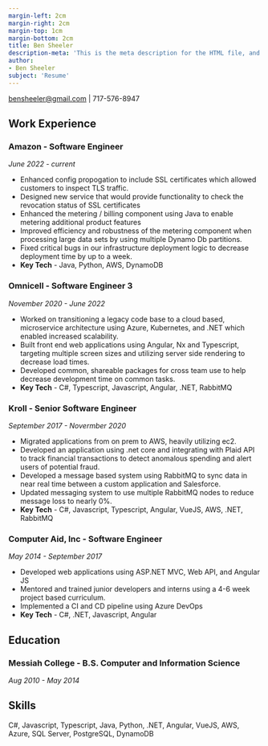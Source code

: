 ```yaml
---
margin-left: 2cm
margin-right: 2cm
margin-top: 1cm
margin-bottom: 2cm
title: Ben Sheeler
description-meta: 'This is the meta description for the HTML file, and one day the PDF file, for better SEO?'
author:
- Ben Sheeler
subject: 'Resume'
---
```

[bensheeler@gmail.com](mailto:bensheeler@gmail.com) | 717-576-8947

## Work Experience

### **Amazon** - Software Engineer

*June 2022 - current*

- Enhanced config propogation to include SSL certificates which allowed customers to inspect TLS traffic.
- Designed new service that would provide functionality to check the revocation status of SSL certificates
- Enhanced the metering / billing component using Java to enable metering additional product features 
- Improved efficiency and robustness of the metering component when processing large data sets by using multiple Dynamo Db partitions.
- Fixed critical bugs in our infrastructure deployment logic to decrease deployment time by up to a week.
- **Key Tech** - Java, Python, AWS, DynamoDB

### **Omnicell** - Software Engineer 3
*November 2020 - June 2022*

- Worked on transitioning a legacy code base to a cloud based, microservice architecture using Azure, Kubernetes, and .NET which enabled increased scalability.
- Built front end web applications using Angular, Nx and Typescript, targeting multiple screen sizes and utilizing server side rendering to decrease load times.
- Developed common, shareable packages for cross team use to help decrease development time on common tasks.
- **Key Tech** - C#, Typescript, Javascript, Angular, .NET, RabbitMQ

### **Kroll** - Senior Software Engineer
*September 2017 - Novermber 2020*

- Migrated applications from on prem to AWS, heavily utilizing ec2.
- Developed an application using .net core and integrating with Plaid API to track financial transactions to detect anomalous spending and alert users of potential fraud.
- Developed a message based system using RabbitMQ to sync data in near real time between a custom application and Salesforce.
- Updated messaging system to use multiple RabbitMQ nodes to reduce message loss to nearly 0%.
- **Key Tech** - C#, Javascript, Typescript, Angular, VueJS, AWS, .NET, RabbitMQ

### **Computer Aid, Inc** - Software Engineer
*May 2014 - September 2017*

- Developed web applications using ASP.NET MVC, Web API, and Angular JS
- Mentored and trained junior developers and interns using a 4-6 week project based curriculum.
- Implemented a CI and CD pipeline using Azure DevOps
- **Key Tech** - C#, .NET, Javascript, Angular

## Education

### **Messiah College** - B.S. Computer and Information Science
*Aug 2010 - May 2014*

## Skills

C#, Javascript, Typescript, Java, Python, .NET, Angular, VueJS, AWS, Azure, SQL Server, PostgreSQL, DynamoDB
